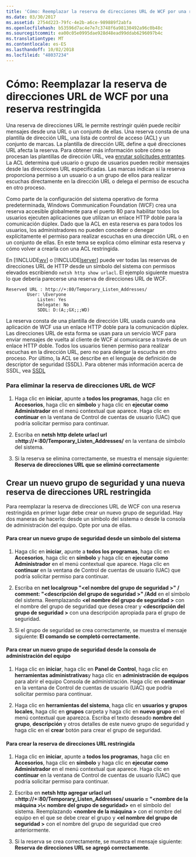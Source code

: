 ```yaml
---
title: 'Cómo: Reemplazar la reserva de direcciones URL de WCF por una reserva restringida'
ms.date: 03/30/2017
ms.assetid: 2754d223-79fc-4e2b-a6ce-989889f2abfa
ms.openlocfilehash: b53596d7ac4e7e7c3748f6a98130492a96c0b48c
ms.sourcegitcommit: ea00c05e0995dae928d48ead99ddab6296097b4c
ms.translationtype: MT
ms.contentlocale: es-ES
ms.lasthandoff: 10/02/2018
ms.locfileid: "48037234"
---
```

# <a name="how-to-replace-the-wcf-url-reservation-with-a-restricted-reservation"></a>Cómo: Reemplazar la reserva de direcciones URL de WCF por una reserva restringida
Una reserva de direcciones URL le permite restringir quién puede recibir mensajes desde una URL o un conjunto de ellas. Una reserva consta de una plantilla de dirección URL, una lista de control de acceso (ACL) y un conjunto de marcas. La plantilla de dirección URL define a qué direcciones URL afecta la reserva. Para obtener más información sobre cómo se procesan las plantillas de dirección URL, vea [enrutar solicitudes entrantes](https://go.microsoft.com/fwlink/?LinkId=136764). La ACL determina qué usuario o grupo de usuarios pueden recibir mensajes desde las direcciones URL especificadas. Las marcas indican si la reserva proporciona permiso a un usuario o a un grupo de ellos para realizar escuchas directamente en la dirección URL o delega el permiso de escucha en otro proceso.  
  
 Como parte de la configuración del sistema operativo de forma predeterminada, Windows Communication Foundation (WCF) crea una reserva accesible globalmente para el puerto 80 para habilitar todos los usuarios ejecuten aplicaciones que utilizan un enlace HTTP doble para la comunicación dúplex. Dado que la ACL en esta reserva es para todos los usuarios, los administradores no pueden conceder o denegar explícitamente el permiso para realizar escuchas en una dirección URL o en un conjunto de ellas. En este tema se explica cómo eliminar esta reserva y cómo volver a crearla con una ACL restringida.  
  
 En [!INCLUDE[wv](../../../../includes/wv-md.md)] o [!INCLUDE[lserver](../../../../includes/lserver-md.md)] puede ver todas las reservas de direcciones URL de HTTP desde un símbolo del sistema con permisos elevados escribiendo `netsh http show urlacl`.  El ejemplo siguiente muestra lo que debería parecerse una reserva de direcciones URL de WCF.  
  
```  
Reserved URL : http://+:80/Temporary_Listen_Addresses/  
        User: \Everyone  
            Listen: Yes  
            Delegate: No  
            SDDL: D:(A;;GX;;;WD)  
```  
  
 La reserva consta de una plantilla de dirección URL usada cuando una aplicación de WCF usa un enlace HTTP doble para la comunicación dúplex. Las direcciones URL de esta forma se usan para un servicio WCF para enviar mensajes de vuelta al cliente de WCF al comunicarse a través de un enlace HTTP doble. Todos los usuarios tienen permiso para realizar escuchas en la dirección URL, pero no para delegar la escucha en otro proceso. Por último, la ACL se describe en el lenguaje de definición de descriptor de seguridad (SSDL). Para obtener más información acerca de SSDL, vea [SSDL](https://go.microsoft.com/fwlink/?LinkId=136789)  
  
### <a name="to-delete-the-wcf-url-reservation"></a>Para eliminar la reserva de direcciones URL de WCF  
  
1.  Haga clic en **iniciar**, apunte a **todos los programas**, haga clic en **Accesorios**, haga clic en **símbolo** y haga clic en **ejecutar como Administrador** en el menú contextual que aparece. Haga clic en **continuar** en la ventana de Control de cuentas de usuario (UAC) que podría solicitar permiso para continuar.  
  
2.  Escriba en **netsh http delete urlacl url =http://+:80/Temporary_Listen_Addresses/**  en la ventana de símbolo del sistema.  
  
3.  Si la reserva se elimina correctamente, se muestra el mensaje siguiente: **Reserva de direcciones URL que se eliminó correctamente**  
  
## <a name="creating-a-new-security-group-and-new-restricted-url-reservation"></a>Crear un nuevo grupo de seguridad y una nueva reserva de direcciones URL restringida  
 Para reemplazar la reserva de direcciones URL de WCF con una reserva restringida en primer lugar debe crear un nuevo grupo de seguridad. Hay dos maneras de hacerlo: desde un símbolo del sistema o desde la consola de administración del equipo. Opte por una de ellas.  
  
#### <a name="to-create-a-new-security-group-from-a-command-prompt"></a>Para crear un nuevo grupo de seguridad desde un símbolo del sistema  
  
1.  Haga clic en **iniciar**, apunte a **todos los programas**, haga clic en **Accesorios**, haga clic en **símbolo** y haga clic en **ejecutar como Administrador** en el menú contextual que aparece. Haga clic en **continuar** en la ventana de Control de cuentas de usuario (UAC) que podría solicitar permiso para continuar.  
  
2.  Escriba en **net localgroup "\<el nombre del grupo de seguridad >" / comment: "\<descripción del grupo de seguridad >" /Add** en el símbolo del sistema. Reemplazando  **\<el nombre del grupo de seguridad >** con el nombre del grupo de seguridad que desea crear y  **\<descripción del grupo de seguridad >** con una descripción apropiada para el grupo de seguridad.  
  
3.  Si el grupo de seguridad se crea correctamente, se muestra el mensaje siguiente: **El comando se completó correctamente.**  
  
#### <a name="to-create-a-new-security-group-from-the-computer-management-console"></a>Para crear un nuevo grupo de seguridad desde la consola de administración del equipo  
  
1.  Haga clic en **iniciar**, haga clic en **Panel de Control**, haga clic en **herramientas administrativas**y haga clic en **administración de equipos** para abrir el equipo Consola de administración. Haga clic en **continuar** en la ventana de Control de cuentas de usuario (UAC) que podría solicitar permiso para continuar.  
  
2.  Haga clic en **herramientas del sistema**, haga clic en **usuarios y grupos locales**, haga clic en **grupos** carpeta y haga clic en **nuevo grupo** en el menú contextual que aparezca. Escriba el texto deseado **nombre del grupo**, **descripción** y otros detalles de este nuevo grupo de seguridad y haga clic en el **crear** botón para crear el grupo de seguridad.  
  
#### <a name="to-create-the-restricted-url-reservation"></a>Para crear la reserva de direcciones URL restringida  
  
1.  Haga clic en **iniciar**, apunte a **todos los programas**, haga clic en **Accesorios**, haga clic en **símbolo** y haga clic en **ejecutar como Administrador** en el menú contextual que aparece. Haga clic en **continuar** en la ventana de Control de cuentas de usuario (UAC) que podría solicitar permiso para continuar.  
  
2.  Escriba en **netsh http agregar urlacl url =http://+:80/Temporary_Listen_Addresses/ usuario = "\<nombre de la máquina >\\< nombre del grupo de seguridad\>**  en el símbolo del sistema. Reemplazando  **\<nombre de la máquina >** con el nombre del equipo en el que se debe crear el grupo y  **\<el nombre del grupo de seguridad >** con el nombre del grupo de seguridad que creó anteriormente.  
  
3.  Si la reserva se crea correctamente, se muestra el mensaje siguiente: **Reserva de direcciones URL se agregó correctamente**.
